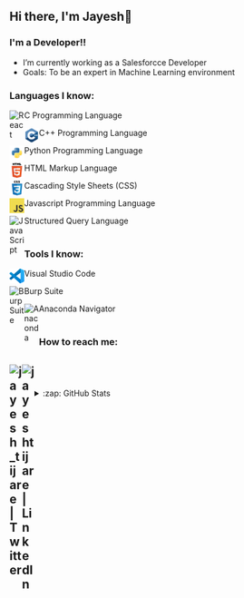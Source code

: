 ## Hi there, I'm Jayesh👋

### I'm a Developer!!

- I’m currently working as a Salesforcce Developer
- Goals: To be an expert in Machine Learning environment


### Languages I know:

<img align="left" alt="React" width="26px" src="https://cdn.iconscout.com/icon/free/png-512/c-programming-569564.png" /> C Programming Language 

<img align="left" alt="Gatsby" width="26px" src="https://raw.githubusercontent.com/github/explore/80688e429a7d4ef2fca1e82350fe8e3517d3494d/topics/cpp/cpp.png" /> C++ Programming Language

<img align="left" alt="Sass" width="26px" src="https://raw.githubusercontent.com/github/explore/80688e429a7d4ef2fca1e82350fe8e3517d3494d/topics/python/python.png" /> Python Programming Language

<img align="left" alt="HTML5" width="26px" src="https://raw.githubusercontent.com/github/explore/80688e429a7d4ef2fca1e82350fe8e3517d3494d/topics/html/html.png" /> HTML Markup Language

<img align="left" alt="CSS3" width="26px" src="https://raw.githubusercontent.com/github/explore/80688e429a7d4ef2fca1e82350fe8e3517d3494d/topics/css/css.png" /> Cascading Style Sheets (CSS)

<img align="left" alt="JavaScript" width="26px" src="https://raw.githubusercontent.com/github/explore/80688e429a7d4ef2fca1e82350fe8e3517d3494d/topics/javascript/javascript.png" /> Javascript Programming Language

<img align="left" alt="JavaScript" width="26px" src="https://encrypted-tbn0.gstatic.com/images?q=tbn:ANd9GcRAWuA3TdFDiDfej94fWnHdNQJ9H-nb6AcCxA&usqp=CAU" /> Structured Query Language
<br />
<br />

### Tools I know:
<img align="left" alt="Visual Studio Code" width="26px" src="https://raw.githubusercontent.com/github/explore/80688e429a7d4ef2fca1e82350fe8e3517d3494d/topics/visual-studio-code/visual-studio-code.png" /> Visual Studio Code

<img align="left" alt="Burp Suite" width="26px" src="https://pbs.twimg.com/profile_images/1271377080220033024/InZ0OCwH.png" /> Burp Suite

<img align="left" alt="Anaconda" width="26px" src="https://www.psych.mcgill.ca/labs/mogillab/anaconda2/pkgs/anaconda-navigator-1.4.3-py27_0/lib/python2.7/site-packages/anaconda_navigator/static/images/anaconda-icon-1024x1024.png" /> Anaconda Navigator
<br />
<br />


### How to reach me:
[<img align="left" alt="jayesh_tijare | Twitter" width="22px" src="https://cdn.jsdelivr.net/npm/simple-icons@v3/icons/twitter.svg" />][twitter]
[<img align="left" alt="jayeshtijare | LinkedIn" width="22px" src="https://cdn.jsdelivr.net/npm/simple-icons@v3/icons/linkedin.svg" />][linkedin]
</br>
---
<details>
  <summary>:zap: GitHub Stats</summary>
  <img align="left" alt="jayeshtijare's GitHub Stats" src="https://github-readme-stats.codestackr.vercel.app/api?username=jayeshtijare&show_icons=true&hide_border=true" />
</details>


[twitter]: https://twitter.com/jayesh_tijare
[linkedin]: https://linkedin.com/in/jayeshtijare
